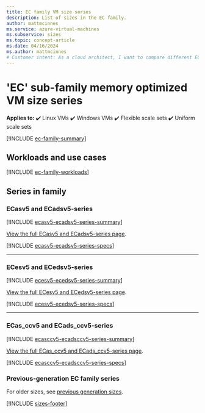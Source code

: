 ```yaml
---
title: EC family VM size series 
description: List of sizes in the EC family.
author: mattmcinnes
ms.service: azure-virtual-machines
ms.subservice: sizes
ms.topic: concept-article
ms.date: 04/16/2024
ms.author: mattmcinnes
# Customer intent: As a cloud architect, I want to compare different EC family VM sizes, so that I can select the optimal configuration for my memory-intensive applications.
---
```


# 'EC' sub-family memory optimized VM size series

**Applies to:** :heavy_check_mark: Linux VMs :heavy_check_mark: Windows VMs :heavy_check_mark: Flexible scale sets :heavy_check_mark: Uniform scale sets

[!INCLUDE [ec-family-summary](./includes/ec-family-summary.md)]

## Workloads and use cases

[!INCLUDE [ec-family-workloads](./includes/ec-family-workloads.md)]

## Series in family

### ECasv5 and ECadsv5-series
[!INCLUDE [ecasv5-ecadsv5-series-summary](./includes/ecasv5-ecadsv5-series-summary.md)]

[View the full ECasv5 and ECadsv5-series page](../../ecasv5-ecadsv5-series.md).

[!INCLUDE [ecasv5-ecadsv5-series-specs](./includes/ecasv5-ecadsv5-series-specs.md)]

---
### ECesv5 and ECedsv5-series
[!INCLUDE [ecesv5-ecedsv5-series-summary](./includes/ecesv5-ecedsv5-series-summary.md)]

[View the full ECesv5 and ECedsv5-series page](../../ecesv5-ecedsv5-series.md).

[!INCLUDE [ecesv5-ecedsv5-series-specs](./includes/ecesv5-ecedsv5-series-specs.md)]

---
### ECas_ccv5 and ECads_ccv5-series
[!INCLUDE [ecasccv5-ecadsccv5-series-summary](./includes/ecasccv5-ecadsccv5-series-summary.md)]

[View the full ECas_ccv5 and ECads_ccv5-series page](../../ecasccv5-ecadsccv5-series.md).

[!INCLUDE [ecasccv5-ecadsccv5-series-specs](./includes/ecasccv5-ecadsccv5-series-specs.md)]

### Previous-generation EC family series
For older sizes, see [previous generation sizes](../previous-gen-sizes-list.md#memory-optimized-previous-gen-sizes).

[!INCLUDE [sizes-footer](../includes/sizes-footer.md)]
